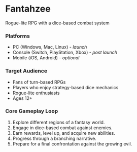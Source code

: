 # **Fantahzee**
Rogue-lite RPG with a dice-based combat system

### **Platforms**
- PC (Windows, Mac, Linux) - *launch*
- Console (Switch, PlayStation, Xbox) - *post launch*
- Mobile (iOS, Android) - *optional*

### **Target Audience**
- Fans of turn-based RPGs
- Players who enjoy strategy-based dice mechanics
- Rogue-lite enthusiasts
- Ages 12+

### **Core Gameplay Loop**
1. Explore different regions of a fantasy world.
2. Engage in dice-based combat against enemies.
3. Earn rewards, level up, and acquire new abilities.
4. Progress through a branching narrative.
5. Prepare for a final confrontation against the growing evil.
